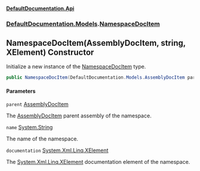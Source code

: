 #### [DefaultDocumentation\.Api](../../../index.md 'index')
### [DefaultDocumentation\.Models](../../../index.md#DefaultDocumentation.Models 'DefaultDocumentation\.Models').[NamespaceDocItem](index.md 'DefaultDocumentation\.Models\.NamespaceDocItem')

## NamespaceDocItem\(AssemblyDocItem, string, XElement\) Constructor

Initialize a new instance of the [NamespaceDocItem](index.md 'DefaultDocumentation\.Models\.NamespaceDocItem') type\.

```csharp
public NamespaceDocItem(DefaultDocumentation.Models.AssemblyDocItem parent, string name, System.Xml.Linq.XElement? documentation);
```
#### Parameters

<a name='DefaultDocumentation.Models.NamespaceDocItem.NamespaceDocItem(DefaultDocumentation.Models.AssemblyDocItem,string,System.Xml.Linq.XElement).parent'></a>

`parent` [AssemblyDocItem](../AssemblyDocItem/index.md 'DefaultDocumentation\.Models\.AssemblyDocItem')

The [AssemblyDocItem](../AssemblyDocItem/index.md 'DefaultDocumentation\.Models\.AssemblyDocItem') parent assembly of the namespace\.

<a name='DefaultDocumentation.Models.NamespaceDocItem.NamespaceDocItem(DefaultDocumentation.Models.AssemblyDocItem,string,System.Xml.Linq.XElement).name'></a>

`name` [System\.String](https://docs.microsoft.com/en-us/dotnet/api/System.String 'System\.String')

The name of the namespace\.

<a name='DefaultDocumentation.Models.NamespaceDocItem.NamespaceDocItem(DefaultDocumentation.Models.AssemblyDocItem,string,System.Xml.Linq.XElement).documentation'></a>

`documentation` [System\.Xml\.Linq\.XElement](https://docs.microsoft.com/en-us/dotnet/api/System.Xml.Linq.XElement 'System\.Xml\.Linq\.XElement')

The [System\.Xml\.Linq\.XElement](https://docs.microsoft.com/en-us/dotnet/api/System.Xml.Linq.XElement 'System\.Xml\.Linq\.XElement') documentation element of the namespace\.
